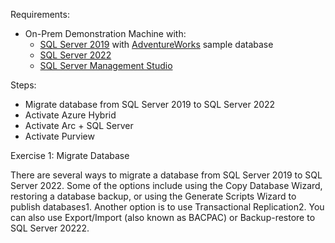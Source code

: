 Requirements:
* On-Prem Demonstration Machine with:
  * [SQL Server 2019](https://info.microsoft.com/ww-landing-sql-server-2019.html) with [AdventureWorks](https://learn.microsoft.com/en-us/sql/samples/adventureworks-install-configure) sample database
  * [SQL Server 2022](https://info.microsoft.com/ww-landing-sql-server-2022.html)
  * [SQL Server Management Studio](https://learn.microsoft.com/en-us/sql/ssms/download-sql-server-management-studio-ssms)

Steps:
* Migrate database from SQL Server 2019 to SQL Server 2022
* Activate Azure Hybrid
* Activate Arc + SQL Server
* Activate Purview

Exercise 1: Migrate Database

There are several ways to migrate a database from SQL Server 2019 to SQL Server 2022. Some of the options include using the Copy Database Wizard, restoring a database backup, or using the Generate Scripts Wizard to publish databases1. Another option is to use Transactional Replication2. You can also use Export/Import (also known as BACPAC) or Backup-restore to SQL Server 20222.
